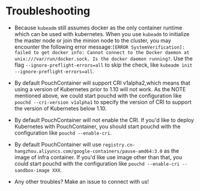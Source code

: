 # Troubleshooting

- Because `kubeadm` still assumes docker as the only container runtime which can be used with kubernetes. When you use `kubeadm` to initialize the master node or join the minion node to the cluster, you may encounter the following error message:`[ERROR SystemVerification]: failed to get docker info: Cannot connect to the Docker daemon at unix:///var/run/docker.sock. Is the docker daemon running?`. Use the flag `--ignore-preflight-errors=all` to skip the check, like `kubeadm init --ignore-preflight-errors=all`.

- By default PouchContainer will support CRI v1alpha2,which means that using a version of Kubernetes prior to 1.10 will not work. As the NOTE mentioned above, we could start pouchd with the configuration like `pouchd --cri-version v1alpha1` to specify the version of CRI to support the version of Kubernetes below 1.10.

- By default PouchContainer will not enable the CRI. If you'd like to deploy Kubernetes with PouchContainer, you should start pouchd with the configuration like `pouchd --enable-cri`.

- By default PouchContainer will use `registry.cn-hangzhou.aliyuncs.com/google-containers/pause-amd64:3.0` as the image of infra container. If you'd like use image other than that, you could start pouchd with the configuration like `pouchd --enable-cri --sandbox-image XXX`.

- Any other troubles? Make an issue to connect with us!
